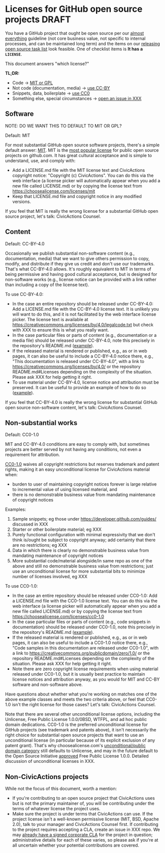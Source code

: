 # Licenses for GitHub open source projects DRAFT

You have a GitHub project that ought be open source per our [almost everything](XXX) guideline (not core business value, not specific to internal processes, and can be maintained long term) and the items on our [releasing open source task list](releasing.md) look feasible. One of checklist items is **It has a `LICENSE`**.

This document answers "which license?"

**TL;DR:**

- Code → [MIT or GPL](#software)
- Not code (documentation, media) → [use CC-BY](#content)
- Snippets, data, boilerplate → [use CC0](#non-substantial-works)
- Something else, special circumstances → [open an issue in XXX](XXX)

## Software

NOTE: DO WE WANT THIS TO DEFAULT TO MIT OR GPL? 

Default: MIT

For most substantial GitHub open source software projects, there's a simple default answer: [MIT](https://choosealicense.com/licenses/mit/). MIT is the [most popular license](https://github.com/blog/1964-open-source-license-usage-on-github-com) for public open source projects on github.com. It has great cultural acceptance and is simple to understand, use, and comply with:

- Add a LICENSE.md file with the MIT license text and CivicActions copyright notice: "Copyright (c) CivicActions". You can do this via the web interface (a license picker will automatically appear when you add a new file called LICENSE.md) or by copying the license text from <https://choosealicense.com/licenses/mit>
- Keep that LICENSE.md file and copyright notice in any modified versions.

If you feel that MIT is really the wrong license for a substantial GitHub open source project, let's talk: CivicActions Counsel.

## Content

Default: CC-BY-4.0

Occasionally we publish substantial non-software content (e.g., documentation, media) that we want to give others permission to copy, modify, and distribute if they give us credit and don't use our trademarks. That's what CC-BY-4.0 allows. It's roughly equivalent to MIT in terms of being permissive and having good cultural acceptance, but is designed for non-software works (e.g., license notice can be provided with a link rather than including a copy of the license text).

To use CC-BY-4.0:

- In the case an entire repository should be released under CC-BY-4.0: Add a LICENSE.md file with the CC-BY-4.0 license text. It is unlikely you will want to do this, and it is not facilitated by the web interface license picker. The license text is available at <https://creativecommons.org/licenses/by/4.0/legalcode.txt> but check with XXX to ensure this is what you really want.
- In the case particular files or parts of content (e.g., documentation or a media file) should be released under CC-BY-4.0, note this precisely in the repository's README.md ([example](XXX)).
- If the released material is rendered or published, e.g., as or in web pages, it can also be useful to include a CC-BY-4.0 notice there, e.g., "This documentation is released under CC-BY-4.0", with a link to <https://creativecommons.org/licenses/by/4.0/> or the repository README.md#Licenses depending on the complexity of the situation. Please ask XXX for help getting it right.
- To use material under CC-BY-4.0, license notice and attribution must be preserved. It can be useful to provide an example of how to do so ([example](XXX)).

If you feel that CC-BY-4.0 is really the wrong license for substantial GitHub open source non-software content, let's talk: CivicActions Counsel.

## Non-substantial works

Default: CC0-1.0

MIT and CC-BY-4.0 conditions are easy to comply with, but sometimes projects are better served by not having any conditions, not even a requirement for attribution.

[CC0-1.0](https://choosealicense.com/licenses/cc0-1.0/) waives all copyright restrictions but reserves trademark and patent rights, making it an easy unconditional license for CivicActions material when:

- burden to user of maintaining copyright notices forever is large relative to incremental value of using licensed material, and
- there is no demonstrable business value from mandating maintenance of copyright notices

Examples:

1. Sample snippets; eg those under <https://developer.github.com/guides/> discussed in XXX
2. Starter or other boilerplate material; eg XXX
3. Purely functional configuration with minimal expressivity that we don't think is/ought be subject to copyright anyway; add certainty that there are no restrictions; eg XXX
4. Data in which there is clearly no demonstrable business value from mandating maintenance of copyright notices
5. More substantial code/material alongside/in same repo as one of the above and still no demonstrable business value from restrictions; just use an unconditional license for more substantial bits to minimize number of licenses involved, eg XXX

To use CC0-1.0:

- In the case an entire repository should be released under CC0-1.0: Add a LICENSE.md file with the CC0-1.0 license text. You can do this via the web interface (a license picker will automatically appear when you add a new file called LICENSE.md) or by copying the license text from <https://choosealicense.com/licenses/cc0-1.0>
- In the case particular files or parts of content (e.g., code snippets in documentation) should be released under CC0-1.0, note this precisely in the repository's README.md ([example](XXX)).
- If the released material is rendered or published, e.g., as or in web pages, it can also be useful to include a CC0-1.0 notice there, e.g., "Code samples in this documentation are released under CC0-1.0", with a link to <https://creativecommons.org/publicdomain/zero/1.0/> or the repository README.md#Licenses depending on the complexity of the situation. Please ask XXX for help getting it right.
- Note there are zero copyright license requirements when using material released under CC0-1.0, but it is usually best practice to maintain license notices and attribution anyway, as you would for MIT and CC-BY software and non-software above.

Have questions about whether what you're working on matches one of the above example classes and meets the two criteria above, or feel that CC0-1.0 isn't the right license for those cases? Let's talk: CivicActions Counsel.

Note that there are several other unconditional license options, including the Unlicense, Free Public License 1.0.0/0BSD, WTFPL, and ad hoc public domain dedications. CC0-1.0 is the preferred unconditional license for GitHub projects (see trademark and patents above), it isn't necessarily the right choice for substantial open source projects that want to use an unconditional license (in particular because of its explicit exclusion of any patent grant). That's why choosealicense.com's [unconditional/public domain category](https://choosealicense.com/licenses/) still defaults to Unlicense, and may in the future default to the Open Source Initiative [approved](https://opensource.org/licenses/FPL-1.0.0) Free Public License 1.0.0. Detailed discussion of unconditional licenses in XXX.

## Non-CivicActions projects

While not the focus of this document, worth a mention:

- If you're contributing to an open source project that CivicActions uses but is not the primary maintainer of, you will be contributing under the terms of whatever license the project uses.
- Make sure the project is under terms that CivicActions can use. If the project license isn't a well-known permissive license (MIT, BSD, Apache 2.0), talk to your manager and CivicActions Counsel first. If contributing to the project requires accepting a CLA, create an issue in XXX repo. We may [already have a signed corporate CLA](XXX) for the project in question; administrative details for each of these varies, so please ask if you're at all uncertain whether your potential contributions are covered.
